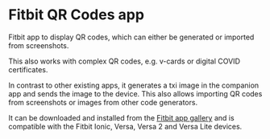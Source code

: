 # Fitbit QR Codes app

Fitbit app to display QR codes, which can either be generated or imported from screenshots.

This also works with complex QR codes, e.g. v-cards or digital COVID certificates.

In contrast to other existing apps, it generates a txi image in the companion app and sends the image to the device.
This also allows importing QR codes from screenshots or images from other code generators.

It can be downloaded and installed from the [Fitbit app gallery](https://gallery.fitbit.com/details/489b1207-0bac-432a-b919-6329fa8ccf12) and is compatible with the Fitbit Ionic, Versa, Versa 2 and Versa Lite devices.
